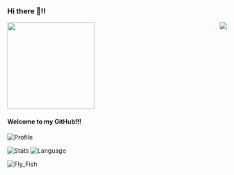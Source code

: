 ### Hi there 👋!!
<a href="https://visitorbadge.io/status?path=https%3A%2F%2Fgithub.com%2FCATTERY%2F"><img src="https://api.visitorbadge.io/api/combined?path=https%3A%2F%2Fgithub.com%2FCATTERY%2F&labelColor=%23ff8a65&countColor=%23697689" align=right /></a>
<img src="https://t.alcy.cc/xhl" width = "200" height = "200" />

#### Welcome to my GitHub!!!

![Profile](http://github-profile-summary-cards.vercel.app/api/cards/profile-details?username=CATTERY&theme=nord_dark)

![Stats](http://github-profile-summary-cards.vercel.app/api/cards/stats?username=CATTERY&theme=nord_dark) ![Language](http://github-profile-summary-cards.vercel.app/api/cards/most-commit-language?username=CATTERY&theme=nord_dark)

![Fly_Fish](https://github.com/CATTERY/CATTERY/raw/main/fly_fish.png)


<!--
**CATTERY/CATTERY** is a ✨ _special_ ✨ repository because its `README.md` (this file) appears on your GitHub profile.

Here are some ideas to get you started:

- 🔭 I’m currently working on ...
- 🌱 I’m currently learning ...
- 👯 I’m looking to collaborate on ...
- 🤔 I’m looking for help with ...
- 💬 Ask me about ...
- 📫 How to reach me: ...
- 😄 Pronouns: ...
- ⚡ Fun fact: ...
-->
